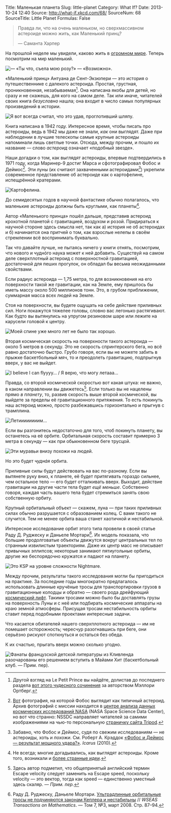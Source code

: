 Title: Маленькая планета
Slug: little-planet
Category: What If?
Date: 2013-10-24 12:40
Source: http://what-if.xkcd.com/68/
SourceNum: 68
SourceTitle: Little Planet
Formulas: False

> Правда ли, что на очень маленьком, но сверхмассивном астероиде можно жить, как Маленький принц?
>
> — Саманта Харпер

На прошлой неделе мы увидели, каково жить в [огромном мире](/expanding-earth/). Теперь посмотрим на мир маленький.

![](/uploads/068-little-planet/asteroid_asteroid.png "— «Ты что, съела мою розу?» — «Возможно».")

«Маленький принц» Антуана де Сент-Экзюпери — это история о путешественнике с далекого астероида. Простая, грустная, проникновенная, незабываемая[^1]. Она написана якобы для детей, но сразу и не скажешь, для кого на самом деле. Так или иначе, читателей своих книга _безусловно_ нашла; она входит в число самых популярных произведений в истории.

![](/uploads/068-little-planet/asteroid_snake.png "Я вот всегда считал, что это удав, проглотивший шляпу.")

Книга написана в 1942 году. Интересное время, чтобы писать про астероиды, ведь в 1942 мы даже не знали, _как_ они выглядят. Даже при наблюдении в лучшие телескопы самые крупные астероиды напоминали лишь светлые точки. Отсюда, между прочим, и пошло их название — слово _астероид_ означает «подобный звезде».

Наши догадки о том, как выглядят астероиды, впервые подтвердились в 1971 году, когда Маринер-9 достиг Марса и сфотографировал Фобос и Деймос[^2]. Эти луны (их считают захваченными астероидами[^3]) укрепили современное представление об астероиде как о картофелине, испещрённой кратерами.

![](/uploads/068-little-planet/asteroid_potato_ru.png "Картофелина.")

До семидесятых годов в научной фантастике обычно полагалось, что маленькие астероиды должны быть круглыми, как планеты[^4].

Автор «Маленького принца» пошёл дальше, представив астероид крохотной планетой с гравитацией, воздухом и розой. Придираться к научной стороне здесь смысла нет, так как а) история не об астероидах и б) начинается она притчей о том, как взрослые нелепы в своём стремлении всё воспринимать буквально.

Так что давайте лучше, не пытаясь ничего у книги отнять, посмотрим, что нового и чуднóго наука может к ней добавить. Существуй на самом деле сверхплотный астероид с поверхностной гравитацией, достаточной для пеших прогулок, он обладал бы весьма неожиданными свойствами.

Если радиус астероида — 1,75 метра, то для возникновения на его поверхности такой же гравитации, как на Земле, ему пришлось бы иметь массу около 500 миллионов тонн. Это, в грубом приближении, суммарная масса всех людей на Земле.

Стоя на поверхности, вы будете ощущать на себе действие приливных сил. Ноги покажутся тяжелее головы, словно вас легонько растягивают. Как будто вы вытянулись на упругом резиновом шаре или лежите на карусели головой к центру.

![](/uploads/068-little-planet/asteroid_tides_ru.png "Моей спине уже много лет не было так хорошо.")

Вторая космическая скорость на поверхности такого астероида — около 5 метров в секунду. Это не скорость спринтерского бега, но всё равно достаточно быстро. Грубо говоря, если вы не можете забить в прыжке баскетбольный мяч, то и преодолеть гравитацию, подпрыгнув вверх, у вас не выйдет.

![](/uploads/068-little-planet/asteroid_basketball.png "I believe I can flyyyy… / Я верю, что могу летааа…")

Правда, со второй космической скоростью вот какая штука: не важно, в каком направлении вы движетесь[^5]. Если только вы не нацелены прямо _в планету_, то, развив скорость выше второй космической, вы выйдете за пределы её гравитационного притяжения. То есть покинуть наш астероид можно, просто разбежавшись горизонтально и прыгнув с трамплина.

![](/uploads/068-little-planet/asteroid_ramp.png "Летиииииииим…")

Если вы разгонитесь недостаточно для того, чтоб покинуть планету, вы останетесь на её орбите. Орбитальная скорость составит примерно 3 метра в секунду — как при обыкновенном беге трусцой.

![](/uploads/068-little-planet/asteroid_orbit.png "Эти муравьи внизу похожи на людей.")

Но это будет _чуднáя_ орбита.

Приливные силы будут действовать на вас по-разному. Если вы вытянете руку вниз, к планете, её будет притягивать гораздо сильнее, чем остальное тело — его будет отталкивать вверх. Выходит, действие гравитации на другие части тела будет _ещё меньше_. Собственно говоря, каждая часть вашего тела будет стремиться занять свою собственную орбиту.

Крупный орбитальный объект — скажем, луна — при таких приливных силах обычно разрушается с образованием колец. С вами такого не случится. Тем не менее орбита ваша станет хаотичной и нестабильной.

Интересное исследование орбит этого типа провели в своей статье Раду Д. Руджеску и Даньеле Мортари[^6]. Их модель показала, что большие продолговатые объекты движутся вокруг центральных тел по странным извилистым траекториям. Даже их центр масс не описывает привычных эллипсов; некоторые занимают пятиугольные орбиты, другие же беспорядочно кружатся и падают на планету.

![](/uploads/068-little-planet/asteroid_chaotic.png "Это KSP на уровне сложности Nightmare.")

Между прочим, результаты такого исследования могли бы пригодиться на практике. За последние годы многократно предлагалось использовать длинные кручёные тросы для транспортировки грузов в гравитационные колодцы и обратно — своего рода дрейфующий [космический лифт](http://ru.wikipedia.org/wiki/Космический_лифт). Такими тросами можно было бы доставлять грузы на поверхность Луны и с неё или подбирать космические аппараты на краю земной атмосферы. Присущая тросам нестабильность орбиты ставит перед подобными проектами интересные задачи.

Что касается обитателей нашего сверхплотного астероида — им не помешает осторожность; чересчур разогнавшись при беге, они серьёзно рискуют споткнуться и остаться без обеда.

К их счастью, прыгать вверх можно сколько угодно.

![](/uploads/068-little-planet/asteroid_dunk.png "Фанаты французской детской литературы из Кливленда разочарованы его решением вступить в Майами Хит (баскетбольный клуб. — Прим. пер).")

[^1]: Другой взгляд на Le Petit Prince вы найдёте, долистав до последнего раздела [вот этого чудесного сочинения](http://the-toast.net/2013/08/02/texts-from-peter-pan-et-al/) за авторством Мэллори Ортберг.
[^2]: [Вот](http://nssdc.gsfc.nasa.gov/imgcat/html/object_page/m09_mtvs4109_09.html) фотография, на которой Фобос выглядит как типичный астероид. Архив фотографий с миссии находится в [центре анализа данных космических исследований NASA](http://nssdc.gsfc.nasa.gov/nmc/masterCatalog.do?ds=PSPG-00235) (NASA Space Science Data Center), но вот что странно: NSSDC направляет читателей за самими изображениями на чью-то персональную [страничку сайта Tripod](http://petermasek.tripod.com/mariner9.html).
[^3]: Забавно, что Фобос и Деймос, судя по свежим исследованиям — не астероиды, хоть и _похожи_. См. Роберт А. Крэддок [«Фобос и Деймос — результат мощного удара?»](http://www.sciencedirect.com/science/article/pii/S0019103510004100). _Icarus_ (2010).
[^4]: Не всегда; многие догадывались, как выглядят астероиды. Кроме того, возникали и [более странные идеи](http://pencilink.blogspot.com/2010/08/uncle-scrooge-29-carl-barks-art-cover.html).
[^5]: Здесь автор подметил, что общепринятый английский термин Escape velocity следует заменить на Escape speed, поскольку velocity — это вектор, тогда как speed — единственно уместный здесь скаляр. — *Прим. пер.*
[^6]: Раду Д. Руджеску, Даньеле Мортари. [Ультрадлинные орбитальные тросы не подчиняются законам Кеплера и нестабильны](http://www.academia.edu/3453325/Ultra_Long_Orbital_Tethers_Behave_Highly_Non-Keplerian_and_Unstable) // _WSEAS Transactions on Mathematics_. — Том 7, №3, март 2008. Стр. 87–94.
